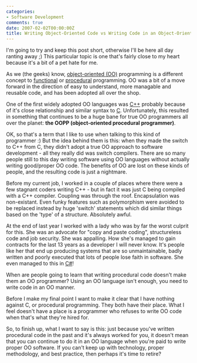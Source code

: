 ```yaml
---
categories:
- Software Development
comments: true
date: 2007-02-02T00:00:00Z
title: Writing Object-Oriented Code vs Writing Code in an Object-Oriented Language
---
```


I'm going to try and keep this post short, otherwise I'll be here all day ranting away ;) This particular topic is one that's fairly close to my heart because it's a bit of a pet hate for me.

As we (the geeks) know, <a href="http://en.wikipedia.org/wiki/Object-oriented_programming" title="Object-Oriented Programming">object-oriented (OO)</a> programming is a different concept to <a href="http://en.wikipedia.org/wiki/Functional_programming" title="Functional Programming">functional</a> or <a href="http://en.wikipedia.org/wiki/Procedural_programming" title="Procedural Programming">procedural</a> programming. OO was a bit of a move forward in the direction of easy to understand, more managable and reusable code, and has been adopted all over the shop.

One of the first widely adopted OO languages was <a href="http://en.wikipedia.org/wiki/C%2B%2B" title="C++">C++</a> probably because of it's close relationship and similar syntax to <a href="http://en.wikipedia.org/wiki/C_%28programming_language%29" title="C">C</a>. Unfortunately, this resulted in something that continues to be a huge bane for true OO programmers all over the planet: <strong>the OOPP (object-oriented procedural programmer)</strong>.

OK, so that's a term that I like to use when talking to this kind of programmer :) But the idea behind them is this: when they made the switch to C++ from C, they didn't adopt a true OO approach to software development - all they really did was switch compilers.  There are so many people still to this day writing software using OO languages without actually writing good/proper OO code. The benefits of OO are lost on these kinds of people, and the resulting code is just a nightmare.

Before my current job, I worked in a couple of places where there were a few stagnant coders writing C++ - but in fact it was just C being compiled with a C++ compiler. Coupling was through the roof. Encapsulation was non-existant. Even funky features such as polymorphism were avoided to be replaced instead by huge 'switch' statements which did similar things based on the 'type' of a structure. Absolutely awful.

At the end of last year I worked with a lady who was by far the worst culprit for this. She was an advocate for "copy and paste coding", structureless code and job security. She was appalling. How she's managed to gain contracts for the last 13 years as a developer I will never know. It's people like her that end up producing systems that are so unmaintainable, badly written and poorly executed that lots of people lose faith in software. She even managed to this in <a href="http://en.wikipedia.org/wiki/C_Sharp" title="C-Sharp">C#</a>!

When are people going to learn that writing procedural code doesn't make them an OO programmer? Using an OO language isn't enough, you need to write code in an OO manner.

Before I make my final point I want to make it clear that I have nothing against C, or procedural programming. They both have their place. What I feel doesn't have a place is a programmer who refuses to write OO code when that's what they're hired for.

So, to finish up, what I want to say is this: just because you've written procedural code in the past and it's always worked for you, it doesn't mean that you can continue to do it in an OO language when you're paid to write proper OO software. If you can't keep up with technology, proper methodology, and best practice, then perhaps it's time to retire?
